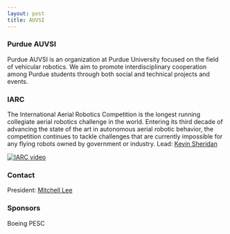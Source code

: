 ```yaml
---
layout: post
title: AUVSI
---
```


### Purdue AUVSI
Purdue AUVSI is an organization at Purdue University focused on the field of vehicular robotics.
We aim to promote interdisciplinary cooperation among Purdue students through both social and technical projects and events.

### IARC
The International Aerial Robotics Competition is the longest running collegiate aerial robotics challenge in the world.
Entering its third decade of advancing the state of the art in autonomous aerial robotic behavior, the competition continues to tackle challenges that are currently impossible for any flying robots owned by government or industry.
Lead: [Kevin Sheridan](mailto:sheridak@purdue.edu)

[![IARC video](http://www.aerialroboticscompetition.org/images/rotatingimages/1.png)](http://www.aerialroboticscompetition.org/images/video/mission7promo.mp4)

### Contact
President: [Mitchell Lee](mailto:lee2141@purdue.edu)

### Sponsors
Boeing
PESC
